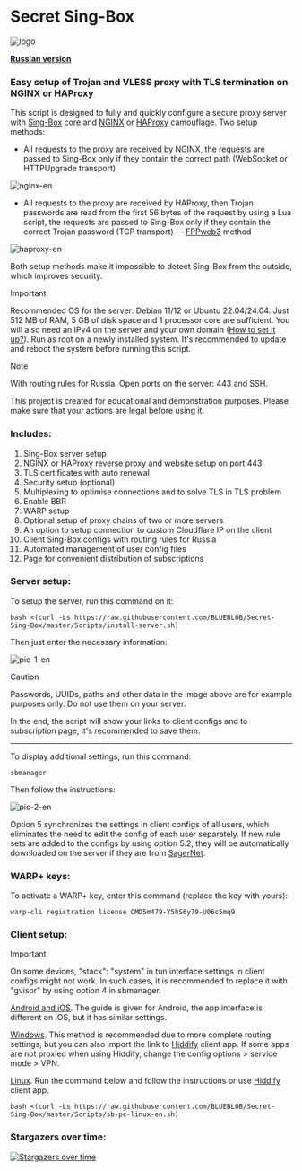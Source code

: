 # Secret Sing-Box

![logo](https://github.com/user-attachments/assets/08d1c66d-d105-45cd-a5a0-9f449b2c6eef)

[**Russian version**](https://github.com/BLUEBL0B/Secret-Sing-Box/blob/main/README.md)

### Easy setup of Trojan and VLESS proxy with TLS termination on NGINX or HAProxy
This script is designed to fully and quickly configure a secure proxy server with [Sing-Box](https://sing-box.sagernet.org) core and [NGINX](https://nginx.org/en/) or [HAProxy](https://www.haproxy.org) camouflage. Two setup methods:

- All requests to the proxy are received by NGINX, the requests are passed to Sing-Box only if they contain the correct path (WebSocket or HTTPUpgrade transport)

![nginx-en](https://github.com/user-attachments/assets/8b832294-f14f-4c8b-876e-30b1d160fd1e)

- All requests to the proxy are received by HAProxy, then Trojan passwords are read from the first 56 bytes of the request by using a Lua script, the requests are passed to Sing-Box only if they contain the correct Trojan password (TCP transport) — [FPPweb3](https://github.com/FPPweb3) method

![haproxy-en](https://github.com/user-attachments/assets/a9753846-4f40-414d-b4eb-4c37b4e9de14)

Both setup methods make it impossible to detect Sing-Box from the outside, which improves security.

> [!IMPORTANT]
> Recommended OS for the server: Debian 11/12 or Ubuntu 22.04/24.04. Just 512 MB of RAM, 5 GB of disk space and 1 processor core are sufficient. You will also need an IPv4 on the server and your own domain ([How to set it up?](https://github.com/BLUEBL0B/Secret-Sing-Box/blob/main/Docs/cf-settings-en.md)). Run as root on a newly installed system. It's recommended to update and reboot the system before running this script.

> [!NOTE]
> With routing rules for Russia. Open ports on the server: 443 and SSH.
>
> This project is created for educational and demonstration purposes. Please make sure that your actions are legal before using it.
 
### Includes:
1) Sing-Box server setup
2) NGINX or HAProxy reverse proxy and website setup on port 443
3) TLS certificates with auto renewal
4) Security setup (optional)
5) Multiplexing to optimise connections and to solve TLS in TLS problem
6) Enable BBR
7) WARP setup
8) Optional setup of proxy chains of two or more servers
9) An option to setup connection to custom Cloudflare IP on the client
10) Client Sing-Box configs with routing rules for Russia
11) Automated management of user config files
12) Page for convenient distribution of subscriptions
 
### Server setup:

To setup the server, run this command on it:

```
bash <(curl -Ls https://raw.githubusercontent.com/BLUEBL0B/Secret-Sing-Box/master/Scripts/install-server.sh)
```

Then just enter the necessary information:

![pic-1-en](https://github.com/user-attachments/assets/8d78bb20-eb5c-4074-865e-a858869a6103)

> [!CAUTION]
> Passwords, UUIDs, paths and other data in the image above are for example purposes only. Do not use them on your server.

In the end, the script will show your links to client configs and to subscription page, it's recommended to save them.

-----

To display additional settings, run this command:

```
sbmanager
```

Then follow the instructions:

![pic-2-en](https://github.com/user-attachments/assets/3a40dea9-2b7c-4480-b2f2-fae986376502)

Option 5 synchronizes the settings in client configs of all users, which eliminates the need to edit the config of each user separately. If new rule sets are added to the configs by using option 5.2, they will be automatically downloaded on the server if they are from [SagerNet](https://github.com/SagerNet/sing-geosite/tree/rule-set).

### WARP+ keys:

To activate a WARP+ key, enter this command (replace the key with yours):

```
warp-cli registration license CMD5m479-Y5hS6y79-U06c5mq9
```

### Client setup:
> [!IMPORTANT]
> On some devices, "stack": "system" in tun interface settings in client configs might not work. In such cases, it is recommended to replace it with "gvisor" by using option 4 in sbmanager.

[Android and iOS](https://github.com/BLUEBL0B/Secret-Sing-Box/blob/main/Docs/Sing-Box-Android-iOS-en.md). The guide is given for Android, the app interface is different on iOS, but it has similar settings.

[Windows](https://github.com/BLUEBL0B/Secret-Sing-Box/blob/main/Docs/Sing-Box-Windows-en.md). This method is recommended due to more complete routing settings, but you can also import the link to [Hiddify](https://github.com/hiddify/hiddify-app/releases/latest) client app. If some apps are not proxied when using Hiddify, change the config options > service mode > VPN.

[Linux](https://github.com/BLUEBL0B/Secret-Sing-Box/blob/main/Docs/README-EN.md#client-setup). Run the command below and follow the instructions or use [Hiddify](https://github.com/hiddify/hiddify-app/releases/latest) client app.
```
bash <(curl -Ls https://raw.githubusercontent.com/BLUEBL0B/Secret-Sing-Box/master/Scripts/sb-pc-linux-en.sh)
```

### Stargazers over time:
[![Stargazers over time](https://starchart.cc/BLUEBL0B/Secret-Sing-Box.svg?variant=adaptive)](https://starchart.cc/BLUEBL0B/Secret-Sing-Box)
